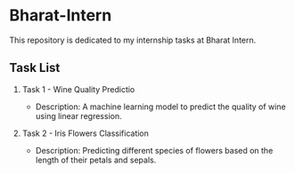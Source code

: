 # Bharat-Intern

This repository is dedicated to my internship tasks at Bharat Intern.

## Task List

1. Task 1 - Wine Quality Predictio
   - Description: A machine learning model to predict the quality of wine using linear regression.
   
2. Task 2 - Iris Flowers Classification
   - Description: Predicting different species of flowers based on the length of their petals and sepals.

